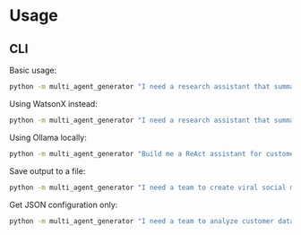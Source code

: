 # Usage

## CLI

Basic usage:

```bash
python -m multi_agent_generator "I need a research assistant that summarizes papers and answers questions" --framework crewai
```

Using WatsonX instead:

```bash
python -m multi_agent_generator "I need a research assistant that summarizes papers and answers questions" --framework crewai --provider watsonx
```

Using Ollama locally:

```bash
python -m multi_agent_generator "Build me a ReAct assistant for customer support" --framework react-lcel --provider ollama
```

Save output to a file:

```bash
python -m multi_agent_generator "I need a team to create viral social media content" --framework langgraph --output social_team.py
```

Get JSON configuration only:

```bash
python -m multi_agent_generator "I need a team to analyze customer data" --framework react --format json
```